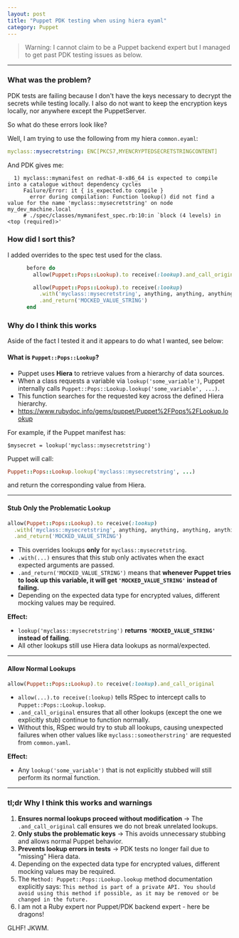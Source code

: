 ```yaml
---
layout: post
title: "Puppet PDK testing when using hiera eyaml"
category: Puppet
---
```


> Warning: I cannot claim to be a Puppet backend expert but I managed to get past PDK testing issues as below.

---

### What was the problem?

PDK tests are failing because I don't have the keys necessary to decrypt the secrets while testing locally. 
I also do not want to keep the encryption keys locally, nor anywhere except the PuppetServer.

So what do these errors look like?

Well, I am trying to use the following from my hiera ``common.eyaml``:

```yaml
myclass::mysecretstring: ENC[PKCS7,MYENCRYPTEDSECRETSTRINGCONTENT]
```

And PDK gives me:

```shell
  1) myclass::mymanifest on redhat-8-x86_64 is expected to compile into a catalogue without dependency cycles
     Failure/Error: it { is_expected.to compile }
       error during compilation: Function lookup() did not find a value for the name 'myclass::mysecretstring' on node my_dev_machine.local
     # ./spec/classes/mymanifest_spec.rb:10:in `block (4 levels) in <top (required)>'
```

### How did I sort this?

I added overrides to the spec test used for the class.

```ruby
      before do
        allow(Puppet::Pops::Lookup).to receive(:lookup).and_call_original  # Allow normal lookups

        allow(Puppet::Pops::Lookup).to receive(:lookup)
          .with('myclass::mysecretstring', anything, anything, anything, anything, anything)
          .and_return('MOCKED_VALUE_STRING')
      end
```

### Why do I think this works

Aside of the fact I tested it and it appears to do what I wanted, see below:


#### **What is `Puppet::Pops::Lookup`?**
- Puppet uses **Hiera** to retrieve values from a hierarchy of data sources.
- When a class requests a variable via `lookup('some_variable')`, Puppet internally calls `Puppet::Pops::Lookup.lookup('some_variable', ...)`.
- This function searches for the requested key across the defined Hiera hierarchy.
- https://www.rubydoc.info/gems/puppet/Puppet%2FPops%2FLookup.lookup

For example, if the Puppet manifest has:
```puppet
$mysecret = lookup('myclass::mysecretstring')
```
Puppet will call:
```ruby
Puppet::Pops::Lookup.lookup('myclass::mysecretstring', ...)
```
and return the corresponding value from Hiera.

---

#### Stub Only the Problematic Lookup
```ruby
allow(Puppet::Pops::Lookup).to receive(:lookup)
  .with('myclass::mysecretstring', anything, anything, anything, anything, anything)
  .and_return('MOCKED_VALUE_STRING')
```
- This overrides lookups **only** for `myclass::mysecretstring`.
- `.with(...)` ensures that this stub only activates when the exact expected arguments are passed.
- `.and_return('MOCKED_VALUE_STRING')` means that **whenever Puppet tries to look up this variable, it will get `'MOCKED_VALUE_STRING'` instead of failing.**
- Depending on the expected data type for encrypted values, different mocking values may be required.

**Effect:**  
- `lookup('myclass::mysecretstring')` **returns `'MOCKED_VALUE_STRING'` instead of failing**.  
- All other lookups still use Hiera data lookups as normal/expected.

---

#### Allow Normal Lookups
```ruby
allow(Puppet::Pops::Lookup).to receive(:lookup).and_call_original
```
- `allow(...).to receive(:lookup)` tells RSpec to intercept calls to `Puppet::Pops::Lookup.lookup`.
- `.and_call_original` ensures that all other lookups (except the one we explicitly stub) continue to function normally.
- Without this, RSpec would try to stub all lookups, causing unexpected failures when other values like `myclass::someotherstring'` are requested from ``common.yaml``.

**Effect:**  
- Any `lookup('some_variable')` that is not explicitly stubbed will still perform its normal function.

---

### **tl;dr Why I think this works and warnings**
1. **Ensures normal lookups proceed without modification** → The `.and_call_original` call ensures we do not break unrelated lookups.
2. **Only stubs the problematic keys** → This avoids unnecessary stubbing and allows normal Puppet behavior.
3. **Prevents lookup errors in tests** → PDK tests no longer fail due to "missing" Hiera data.
4. Depending on the expected data type for encrypted values, different mocking values may be required.
5. The ``Method: Puppet::Pops::Lookup.lookup`` method documentation explicitly says:
     `` This method is part of a private API. You should avoid using this method if possible, as it may be removed or be changed in the future. ``
6. I am not a Ruby expert nor Puppet/PDK backend expert - here be dragons!

GLHF!
JKWM.
